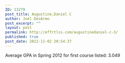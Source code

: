 ```yaml
---
ID: 13279
post_title: Augustine,Daniel C
author: Joel DesArmo
post_excerpt: ""
layout: post
permalink: http://effrtlss.com/augustinedaniel-c-3/
published: true
post_date: 2012-11-02 20:54:37
---
```

<p>Average GPA in Spring 2012 for first course listed: 3.049</p>